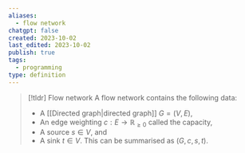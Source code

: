 ```yaml
---
aliases:
  - flow network
chatgpt: false
created: 2023-10-02
last_edited: 2023-10-02
publish: true
tags:
  - programming
type: definition
---
```

>[!tldr] Flow network
>A flow network contains the following data:
>- A [[Directed graph|directed graph]] $G = (V,E)$,
>- An edge weighting $c: E \rightarrow \mathbb{R}_{\geq0}$ called the capacity,
>- A source $s \in V$, and
>- A sink $t \in V$.
>This can be summarised as $(G, c, s, t)$.
